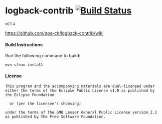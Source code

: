 # logback-contrib [![Build Status](https://travis-ci.org/qos-ch/logback-contrib.svg?branch=master)](https://travis-ci.org/qos-ch/logback-contrib)
<sup>v0.1.4</sup>

https://github.com/qos-ch/logback-contrib/wiki

#### Build Instructions
Run the following command to build:

```
mvn clean install
```

#### License
```
This program and the accompanying materials are dual-licensed under
either the terms of the Eclipse Public License v1.0 as published by
the Eclipse Foundation

  or (per the licensee's choosing)

under the terms of the GNU Lesser General Public License version 2.1
as published by the Free Software Foundation.
```

